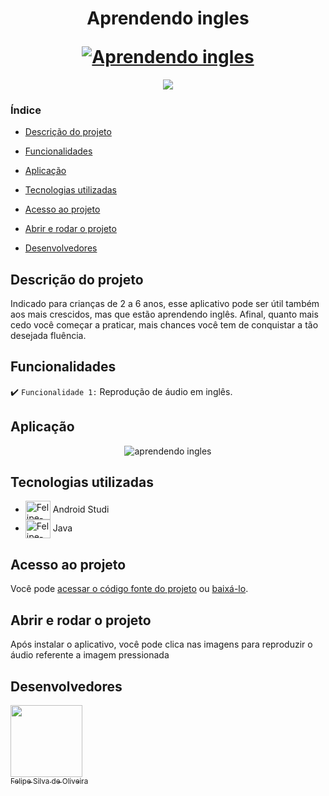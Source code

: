 <h1 align="center">
  <p align="center">Aprendendo ingles</p>
  <a href="https://inottec.com.br/felipe/"> <img src="https://user-images.githubusercontent.com/63815922/216803786-9184741e-ff38-4fbe-9f14-1c087cc0c809.png?text=Alcool-ou-Gasolina#vitrinedev" alt="Aprendendo ingles"></a>
</h1>

<p align="center">
<img src="http://img.shields.io/static/v1?label=STATUS&message=EM%20DESENVOLVIMENTO&color=GREEN&style=for-the-badge"/>
</p>


### Índice

- [Descrição do projeto](#descrição-do-projeto)

- [Funcionalidades](#funcionalidades)

- [Aplicação](#aplicação)

- [Tecnologias utilizadas](#Tecnologias-utilizadas)

- [Acesso ao projeto](#acesso-ao-projeto)

- [Abrir e rodar o projeto](#abrir-e-rodar-o-projeto)

- [Desenvolvedores](#desenvolvedores)

## Descrição do projeto 

<p align="justify">

Indicado para crianças de 2 a 6 anos, esse aplicativo pode ser útil também aos mais crescidos, mas que estão aprendendo inglês. Afinal, quanto mais cedo você começar a praticar, mais chances você tem de conquistar a tão desejada fluência.

</p>

## Funcionalidades

:heavy_check_mark: `Funcionalidade 1:` Reprodução de áudio em inglês.



## Aplicação

<div align="center">

![aprendendo ingles](https://user-images.githubusercontent.com/63815922/173050305-e5c20150-e541-4b14-bfa4-70444484cb24.gif)

</div>

###

## Tecnologias utilizadas

  *  <img align="center" alt="Felipe-Androidstudio" height="30" width="40" src="https://cdn.jsdelivr.net/gh/devicons/devicon/icons/androidstudio/androidstudio-original.svg"> Android Studi     
  *  <img align="center" alt="Felipe-Java" height="30" width="40" src="https://cdn.jsdelivr.net/gh/devicons/devicon/icons/java/java-original.svg"> Java
  
###

## Acesso ao projeto

Você pode [acessar o código fonte do projeto](https://github.com/Felipe-S-O/Aprendendo-Ingles) ou [baixá-lo](https://github.com/Felipe-S-O/Aprendendo-Ingles/archive/refs/heads/main.zip).

## Abrir e rodar o projeto

Após instalar o aplicativo, você pode clica nas imagens para reproduzir o áudio referente a imagem pressionada 

## Desenvolvedores

[<img src="https://avatars.githubusercontent.com/u/63815922?v=4" width=115><br><sub>Felipe Silva de Oliveira</sub>](https://github.com/Felipe-S-O) 



